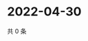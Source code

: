 # 2022-04-30

共 0 条

<!-- BEGIN WEIBO -->
<!-- 最后更新时间 Sat Apr 30 2022 05:12:29 GMT+0800 (China Standard Time) -->

<!-- END WEIBO -->
